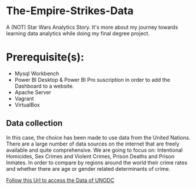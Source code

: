 # The-Empire-Strikes-Data
A (NOT) Star Wars Analytics Story. It's more about my journey towards learning data analytics while doing my final degree project.

# Prerequisite(s):
* Mysql Workbench
* Power BI Desktop & Power BI Pro suscription in order to add the Dashboard to a website. 
* Apache Server
* Vagrant
* VirtualBox

## Data collection
In this case, the choice has been made to use data from the United Nations. There are a large number of data sources on the internet that are freely available and quite comprehensive.
We are going to focus on: Intentional Homicides, Sex Crimes and Violent Crimes, Prison Deaths and Prison Inmates. In order to compare by regions around the world their crime rates and whether there are age or gender related determinants of crime. 

[Follow this Url to access the Data of UNODC](https://dataunodc.un.org/)
